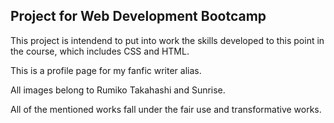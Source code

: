 ## Project for Web Development Bootcamp

This project is intendend to put into work the skills developed to this point in the course, which includes CSS and HTML.

This is a profile page for my fanfic writer alias.

All images belong to Rumiko Takahashi and Sunrise.

All of the mentioned works fall under the fair use and transformative works.

